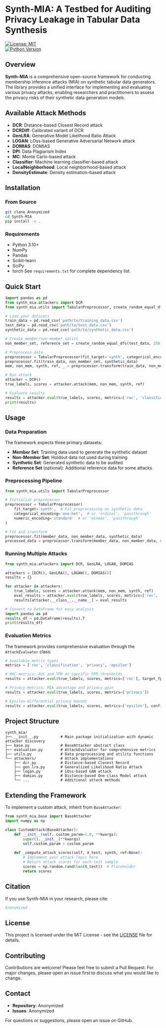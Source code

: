 # Synth-MIA: A Testbed for Auditing Privacy Leakage in Tabular Data Synthesis

[![License: MIT](https://img.shields.io/badge/License-MIT-yellow.svg)](LICENSE)  
[![Python Version](https://img.shields.io/badge/python-3.10%2B-blue.svg)](https://www.python.org/downloads/)

## Overview

**Synth-MIA** is a comprehensive open-source framework for conducting membership inference attacks (MIA) on synthetic tabular data generators. The library provides a unified interface for implementing and evaluating various privacy attacks, enabling researchers and practitioners to assess the privacy risks of their synthetic data generation models.

## Available Attack Methods

- **DCR**: Distance-based Closest Record attack
- **DCRDiff**: Calibrated variant of DCR
- **GenLRA**: Generative Model Likelihood Ratio Attack
- **LOGAN**: LOss-based Generative Adversarial Network attack
- **DOMIAS**: DOMIAS
- **DPI**: Data Plagiarism Index
- **MC**: Monte Carlo-based attack
- **Classifier**: Machine learning classifier-based attack
- **LocalNeighborhood**: Local neighborhood-based attack
- **DensityEstimate**: Density estimation-based attack

## Installation

### From Source

```bash
git clone Anonymized
cd Synth-MIA
pip install -e .
```

### Requirements

- Python 3.10+
- NumPy
- Pandas
- Scikit-learn
- SciPy
- torch 
See `requirements.txt` for complete dependency list.

## Quick Start

```python
import pandas as pd
from synth_mia.attackers import DCR
from synth_mia.utils import TabularPreprocessor, create_random_equal_dfs

# Load your datasets
train_data = pd.read_csv('path/to/training_data.csv')
test_data = pd.read_csv('path/to/test_data.csv')  
synthetic_data = pd.read_csv('path/to/synthetic_data.csv')

# Create member/non-member splits
non_member_set, reference_set = create_random_equal_dfs(test_data, 250, num_dfs=2, seed=42)

# Preprocess data
preprocessor = TabularPreprocessor(fit_target='synth', categorical_encoding='one-hot', numeric_encoding='standard')
preprocessor.fit(train_data, non_member_set, synthetic_data)
mem, non_mem, synth, ref, _ = preprocessor.transform(train_data, non_member_set, synthetic_data)

# Run attack
attacker = DCR()
true_labels, scores = attacker.attack(mem, non_mem, synth, ref)

# Evaluate results  
results = attacker.eval(true_labels, scores, metrics=['roc', 'classification', 'privacy'])
print(results)
```

## Usage

### Data Preparation

The framework expects three primary datasets:

- **Member Set**: Training data used to generate the synthetic dataset
- **Non-Member Set**: Holdout data not used during training 
- **Synthetic Set**: Generated synthetic data to be audited
- **Reference Set** (optional): Additional reference data for some attacks

### Preprocessing Pipeline

```python
from synth_mia.utils import TabularPreprocessor

# Initialize preprocessor
preprocessor = TabularPreprocessor(
    fit_target='synth',  # Fit preprocessing on synthetic data
    categorical_encoding='one-hot',  # or 'ordinal', 'passthrough'
    numeric_encoding='standard'  # or 'minmax', 'passthrough'
)

# Fit and transform
preprocessor.fit(member_data, non_member_data, synthetic_data)
processed_data = preprocessor.transform(member_data, non_member_data, synthetic_data)
```

### Running Multiple Attacks

```python
from synth_mia.attackers import DCR, GenLRA, LOGAN, DOMIAS

attackers = [DCR(), GenLRA(), LOGAN(), DOMIAS()]
results = {}

for attacker in attackers:
    true_labels, scores = attacker.attack(mem, non_mem, synth, ref)
    eval_results = attacker.eval(true_labels, scores, metrics=['roc', 'privacy'])
    results[attacker.__class__.__name__] = eval_results

# Convert to DataFrame for easy analysis
import pandas as pd
results_df = pd.DataFrame(results).T
print(results_df)
```

### Evaluation Metrics

The framework provides comprehensive evaluation through the `AttackEvaluator` class:

```python
# Available metric types
metrics = ['roc', 'classification', 'privacy', 'epsilon']

# ROC metrics: AUC and TPR at specific FPR thresholds
results = attacker.eval(true_labels, scores, metrics=['roc'], target_fprs=[0.001, 0.01, 0.1])

# Privacy metrics: MIA advantage and privacy gain  
results = attacker.eval(true_labels, scores, metrics=['privacy'])

# Epsilon-differential privacy bounds
results = attacker.eval(true_labels, scores, metrics=['epsilon'], confidence_level=0.9)
```

## Project Structure

```
synth_mia/
├── __init__.py          # Main package initialization with dynamic attacker discovery
├── base.py              # BaseAttacker abstract class
├── evaluation.py        # AttackEvaluator for comprehensive metrics
├── utils.py             # Data preprocessing and utility functions
└── attackers/           # Attack implementations
    ├── dcr.py           # Distance-based Closest Record
    ├── gen_lra.py       # Generalized Likelihood Ratio Attack
    ├── logan.py         # LOss-based GAN attack
    ├── domias.py        # Distance-based One-class Model attack
    └── ...              # Additional attack methods
```

## Extending the Framework

To implement a custom attack, inherit from `BaseAttacker`:

```python
from synth_mia.base import BaseAttacker
import numpy as np

class CustomAttack(BaseAttacker):
    def __init__(self, custom_param=1.0, **kwargs):
        super().__init__(**kwargs)
        self.custom_param = custom_param
    
    def _compute_attack_scores(self, X_test, synth, ref=None):
        # Implement your attack logic here
        # Return attack scores for each test sample
        scores = np.random.rand(len(X_test))  # Placeholder
        return scores
```

## Citation

If you use Synth-MIA in your research, please cite:

```bibtex
Anonymized
```

## License

This project is licensed under the MIT License - see the [LICENSE](LICENSE) file for details.

## Contributing

Contributions are welcome! Please feel free to submit a Pull Request. For major changes, please open an issue first to discuss what you would like to change.

## Contact

- **Repository**: Anonymized
- **Issues**: Anonymized

For questions or suggestions, please open an issue on GitHub.


